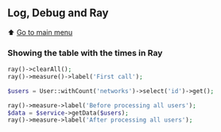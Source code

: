 ## Log, Debug and Ray

⬆️ [Go to main menu](README.md#laravel-tips)


### Showing the table with the times in Ray
```php
ray()->clearAll();
ray()->measure()->label('First call');

$users = User::withCount('networks')->select('id')->get();

ray()->measure->label('Before processing all users');
$data = $service->getData($users);
ray()->measure->label('After processing all users');
```